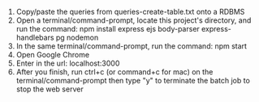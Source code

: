 1. Copy/paste the queries from queries-create-table.txt onto a RDBMS
2. Open a terminal/command-prompt, locate this project's directory, and run the command:
npm install express ejs body-parser express-handlebars pg nodemon
3. In the same terminal/command-prompt, run the command:
npm start
4. Open Google Chrome
5. Enter in the url:
localhost:3000
6. After you finish, run ctrl+c (or command+c for mac) on the terminal/command-prompt then type "y" to terminate
the batch job to stop the web server
